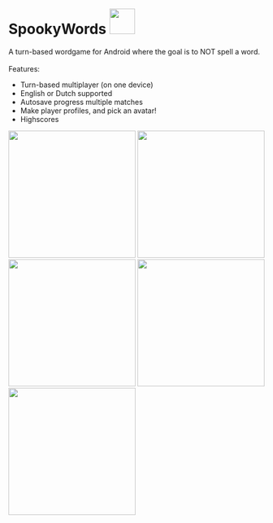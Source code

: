 # SpookyWords <img width="50px" src="http://i.imgur.com/EDsDqhR.png">  <br />


A turn-based wordgame for Android where the goal is to NOT spell a word. <br />
<br />
Features:
*	Turn-based multiplayer (on one device)
*	English or Dutch supported
*	Autosave progress multiple matches
*	Make player profiles, and pick an avatar!
*	Highscores



<img width="250px" src="http://i.imgur.com/VMifcgd.png">
<img width="250px" src="http://i.imgur.com/0l4FZq9.png">
<img width="250px" src="http://i.imgur.com/jlmNxYg.png">
<img width="250px" src="http://i.imgur.com/BxZcfri.png">
<img width="250px" src="http://i.imgur.com/xgAaGej.png">
